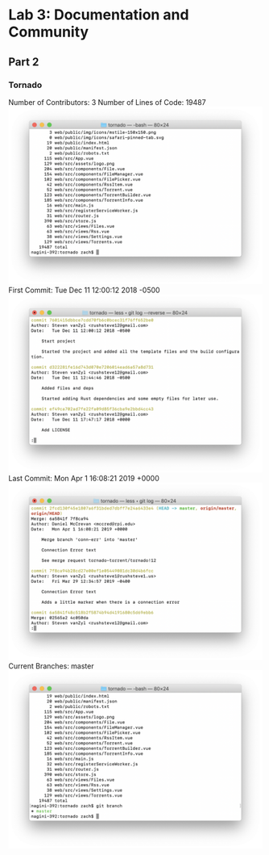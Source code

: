 # Lab 3: Documentation and Community

## Part 2

### Tornado
Number of Contributors: 3
Number of Lines of Code: 19487
![Lines of Code](lab-03-images/Lines-of-Code.png)
First Commit: Tue Dec 11 12:00:12 2018 -0500
![First Commit](lab-03-images/First-Commit.png)
Last Commit: Mon Apr 1 16:08:21 2019 +0000
![Last Commit](lab-03-images/Last-Commit.png)
Current Branches: master
![Branches](lab-03-images/Number-of-Branches.png)
